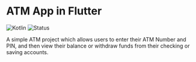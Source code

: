 # ATM App in Flutter
![Kotlin](https://img.shields.io/badge/Language-kotlin-red.svg) 
![Status](https://img.shields.io/badge/Status-Incomplete-orange.svg)

A simple ATM project which allows users to enter their ATM Number and PIN, and then view their balance or withdraw funds from their checking or saving accounts.

